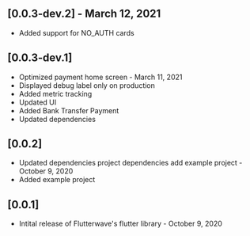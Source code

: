## [0.0.3-dev.2] - March 12, 2021
* Added support for NO_AUTH cards

## [0.0.3-dev.1]
* Optimized payment home screen - March 11, 2021
* Displayed debug label only on production
* Added metric tracking
* Updated UI
* Added Bank Transfer Payment
* Updated dependencies

## [0.0.2] 
* Updated dependencies project dependencies add example project - October 9, 2020
* Added example project

## [0.0.1] 
* Intital release of Flutterwave's flutter library - October 9, 2020
